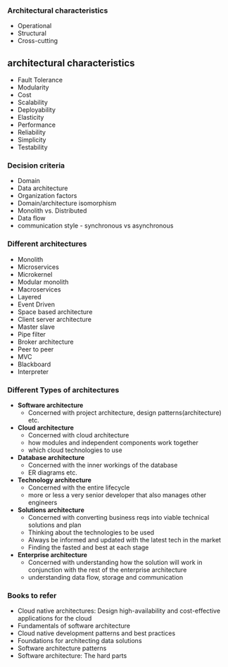 ### Architectural characteristics
- Operational
- Structural
- Cross-cutting

## architectural characteristics
- Fault Tolerance
- Modularity
- Cost
- Scalability
- Deployability
- Elasticity
- Performance
- Reliability
- Simplicity
- Testability
### Decision criteria
- Domain
- Data architecture
- Organization factors
- Domain/architecture isomorphism
- Monolith vs. Distributed
- Data flow
- communication style - synchronous vs asynchronous

### Different architectures
- Monolith
- Microservices
- Microkernel
- Modular monolith
- Macroservices
- Layered
- Event Driven
- Space based architecture
- Client server architecture
- Master slave
- Pipe filter
- Broker architecture
- Peer to peer
- MVC
- Blackboard
- Interpreter

### Different Types of architectures
- **Software architecture**
	-  Concerned with project architecture, design patterns(architecture) etc.
- **Cloud architecture**
	- Concerned with cloud architecture
	- how modules and independent components work together
	- which cloud technologies to use
- **Database architecture**
	- Concerned with the inner workings of the database
	- ER diagrams etc.
- **Technology architecture**
	- Concerned with the entire lifecycle
	- more or less a very senior developer that also manages other engineers
- **Solutions architecture**
	- Concerned with converting business reqs into viable technical solutions and plan
	- Thinking about the technologies to be used
	- Always be informed and updated with the latest tech in the market
	- Finding the fasted and best at each stage
- **Enterprise architecture**
	- Concerned with understanding how the solution will work in conjunction with the rest of the enterprise architecture
	- understanding data flow, storage and communication


### Books to refer
- Cloud native architectures: Design high-availability and cost-effective applications for the cloud
- Fundamentals of software architecture
- Cloud native development patterns and best practices
- Foundations for architecting data solutions
- Software architecture patterns
- Software architecture: The hard parts

